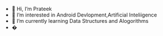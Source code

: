 - 👋 Hi, I’m Prateek
- 👀 I’m interested in Android Devlopment,Artificial Inteliigence
- 🌱 I’m currently learning Data Structures and Alogorithms
- �

<!---
prate-ek/prate-ek is a ✨ special ✨ repository because its `README.md` (this file) appears on your GitHub profile.
You can click the Preview link to take a look at your changes.
--->
